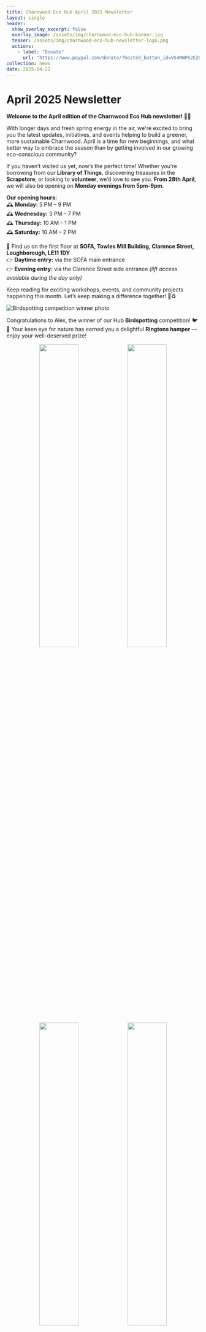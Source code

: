```yaml
---
title: Charnwood Eco Hub April 2025 Newsletter
layout: single
header:
  show_overlay_excerpt: false
  overlay_image: /assets/img/charnwood-eco-hub-banner.jpg
  teaser: /assets/img/charnwood-eco-hub-newsletter-logo.png
  actions:
    - label: "Donate"
      url: "https://www.paypal.com/donate/?hosted_button_id=V54MWPK2EZGPY"
collection: news
date: 2025-04-22
---
```

# April 2025 Newsletter

**Welcome to the April edition of the Charnwood Eco Hub newsletter!** 🌿🌞

With longer days and fresh spring energy in the air, we're excited to bring you the latest updates, initiatives, and events helping to build a greener, more sustainable Charnwood. April is a time for new beginnings, and what better way to embrace the season than by getting involved in our growing eco-conscious community?

If you haven’t visited us yet, now’s the perfect time! Whether you're borrowing from our **Library of Things**, discovering treasures in the **Scrapstore**, or looking to **volunteer**, we’d love to see you. **From 28th April**, we will also be opening on **Monday evenings from 5pm-9pm**.

**Our opening hours:**<br/>
🕰 **Monday:** 5 PM – 9 PM<br/>
🕰 **Wednesday:** 3 PM – 7 PM<br/>
🕰 **Thursday:** 10 AM – 1 PM<br/>
🕰 **Saturday:** 10 AM – 2 PM

📍 Find us on the first floor at **SOFA, Towles Mill Building, Clarence Street, Loughborough, LE11 1DY**<br/>
👉 **Daytime entry:** via the SOFA main entrance<br/>
👉 **Evening entry:** via the Clarence Street side entrance _(lift access available during the day only)_

Keep reading for exciting workshops, events, and community projects happening this month. Let’s keep making a difference together! 💚♻️

![Birdspotting competition winner photo](/assets/img/birdspotting-competition-winner-april2025.jpg)

Congratulations to Alex, the winner of our Hub **Birdspotting** competition! 🐦🎉 Your keen eye for nature has earned you a delightful **Ringtons hamper** — enjoy your well-deserved prize!

<p float="left" align="middle" width="100%">
  <a target="_blank" href="https://pay.sumup.com/b2c/QBBQK1RH"><img src="/assets/img/upholstery-workshop-april2025.png" width="45%" /></a>
  <a target="_blank" href="https://pay.sumup.com/b2c/Q45L007H"><img src="/assets/img/neurographic-art-workshop-may2025.png" width="45%" /></a>
</p>

<p float="left" align="middle" width="100%">
  <a target="_blank" href="https://pay.sumup.com/b2c/QSUXNBKR"><img src="/assets/img/origami-butterfly-workshop-may2025.png" width="45%" /></a>
  <img src="/assets/img/workshop-macrame-graphic.jpg" width="45%" />
</p>

# Announcing our new workshops!

Exciting news from the Eco Hub! Our new workshops are kicking off this month, will run on the 2nd and 4th Saturday of every month, and we’d love for you to join us. On Saturday April 26th, we’re offering a beginners upholstery workshop with Dai, where you can learn the basics of this handy craft. Then on Saturday 10th May Amanda will be showing you how to create relaxing neurographic art, and on Saturday 23rd May Emma will be making beautiful origami fabric scrap butterflies. These workshops are a great way to get creative and make something special. For more details and to sign up, visit [our workshops page](). We can’t wait to see you there!


[![Plus size clothes swap poster](/assets/img/clothes-swap-april2025.png)](https://pay.sumup.com/b2c/QOPDM899)

We're running a Plus Size Clothes Swap in the Hub on Sunday 27th April from 11am-2pm. All genders welcome, suitable for size 16/XL+, and tickets are on a pay as you feel basis (suggested donations of between £2-£5).  You can book your tickets [here](https://pay.sumup.com/b2c/QOPDM899).


![Refill station](/assets/img/refill-station-poster.png)

# Coming soon!

We’re thrilled to announce the opening of our new refill station at the Eco Hub on **Saturday, May 10th**! This is a fantastic way to reduce waste and stock up on your everyday essentials without the plastic. From cleaning products to toiletries, we’ll have a variety of items available for you to refill in your own containers, or you can purchase a reusable glass bottle from the shop. Join us on opening day to learn more about how you can make more sustainable choices in your daily routine. We can’t wait to see you there and help you make the switch to zero-waste living!


![Charnwood Sustainability Fair 2025](/assets/img/sustainability-fair-2025.png)

# Applications Open!

Planning ahead for a greener future? We’re pleased to announce that **applications are now open** for the [2025 Charnwood Sustainability Fair](https://gmail.us11.list-manage.com/track/click?u=54cfa145208e9a91ed062e7fe&id=739a80f867&e=06147145aa) and [Christmas Eco Market](https://docs.google.com/forms/d/e/1FAIpQLScOnixsXCaTQi6aUzWThlsTVjvCh1xpZRYlii4ZOCovUMmHeQ/viewform)!

These much-anticipated events are perfect opportunities for local businesses, organisations, and artisans to showcase their sustainable products and  and eco-friendly services, and their knowledge and projects. The Sustainability Fair will take place in Autumn 2025, highlighting green initiatives and fostering community collaboration, and the Christmas Eco Market will take place in November.

Don’t miss your chance to be part of these inspiring events!


![Charnwood Eco Hub Directors photo](/assets/img/sarah-emma-and-clive.jpg)

We're delighted to have been nominated for Leicestershire County Council Net Zero Heroes scheme, and proud to be in such illustrious company as our friends at Mountsorrel's The FixitGroup23! Thank you to everyone who is helping us by joining the Scrapstore or Library of Things, and helping to promote a circular economy and reduce consumption in Charnwood. You can read our nomination or nominate your own Net Zero Heros [here](https://www.leicestershire.gov.uk/environment-and-planning/net-zero/nominate-your-net-zero-heroes).


![Carbon Literacy graphic](/assets/img/carbon-literacy-infographic.jpg)

Carbon Literacy is a day’s worth of accredited learning about climate change – it’s causes, impacts and solutions.  This course has been created specifically for community leaders in the following sectors:

* Voluntary
* Community
* Social enterprise

It is suitable for anyone involved in an organisation in Leicester, Leicestershire & Rutland.

It will empower you to set and achieve sustainability goals and to drive effective, tangible and positive changes within your community.  You will leave with a personalised plan of action to implement, both by yourself and through collaborative efforts in your community.

Topics covered include:

* How climate change is impacting on communities and what you can do about it in your role as a community leader
* The science of climate change
* Climate justice and climate impacts
* Carbon footprints and how your church can cut theirs
* The co-benefits of tackling climate change
* What do we do with climate anxiety and grief?
* How we can best communicate about climate change with others, especially in our communities.

This course is in person at VAL in Leicester and is funded by the Universities Partnership and De Montfort University. Lunch will be included.

For an online version of this course go [here](https://www.eventbrite.co.uk/e/carbon-literacy-for-community-leaders-leicester-leicestershire-rutland-tickets-1312774526949). 


![Eco Hub volunteer social photo](/assets/img/eco-hub-volunteers-social-photo-april2025.jpg)

# Join the Charnwood Eco Hub Volunteer Team

Are you passionate about sustainability and making a difference in your community? The Charnwood Eco Hub is looking for enthusiastic volunteers to help us bring our vision of a greener future to life!

From supporting events and workshops to maintaining our community spaces and sharing eco-friendly practices, there’s something for everyone to get involved in. Volunteering is a fantastic way to meet like-minded people, develop new skills, and contribute to meaningful change.

No experience is needed—just a can-do attitude and a love for the environment.

Interested? [Email us](mailto:info@charnwoodecohub.org) to sign up or learn more. We’d love to have you on the team!


# Coming up

## MAY

**Our Food System is Broken:  the Case for Citizen Food Growing in Urban Spaces**<br/>
Incredible Edible/Barrow Greener Living<br/>
Bishop Beveridge Hall, Barrow on Soar<br/>
_Thursday 1st May 2025, 7.30pm to 9pm.  Admission £2._

**Free Carbon Literacy for Community Leaders**<br/>
VAL Offices, 9 Newarke Street, Leicester, LE1 5SN<br/>
_Wednesday 7th May, 9.30am-4.30pm_

**Nigel Temple talk on Bees**<br/>
Incredible Edible (email [ediblelboro@gmail.com](mailto:ediblelboro@gmail.com) to book)<br/>
Fearon Hall, Loughborough<br/>
_Thursday 8th May 2025, 7.30pm to 9pm._

**Repair Cafe**<br/>
Woodhouse Eaves Plastic Free<br/>
Woodhouse Eaves Youth & Community Hall<br/>
_Saturday 10th May, 9.30am-12.30pm_

**Neurographic Art Workshop**<br/>
Charnwood Eco Hub<br/>
_Saturday 10th May, 11am-1pm_

**The Fixit Group23 Repair Cafe**<br/>
Mountsorrel Memorial Centre<br/>
_Sunday 11th May, 10am-1pm_

**Origami Fabric Butterfly Workshop**<br/>
Charnwood Eco Hub<br/>
_Saturday 23rd May 11am-1pm_

**Transition Loughborough Repair Cafe**<br/>
Fearon Hall, Rectory Rd, Loughborough<br/>
_Saturday 31st May, 9.30am-12.00pm_


![Where to find us](/assets/img/where-to-find-us.jpg)

# Where to find us

**Opening Hours: (from 1st February 2025)**<br/>
Mondays 5-9pm (access via Clarence Street)
Wednesdays 3-7pm (access via Clarence Street)<br/>
Thursdays 10am-1pm (access via main SOFA entrance)<br/>
Saturdays 10am-2pm (access via main SOFA entrance)<br/>

**Address:** Clarence St, Loughborough LE11 1DY<br/>
**Website:** [charnwoodecohub.org](https://charnwoodecohub.org)<br/>
**Email:** [info@charnwoodecohub.org](mailto:info@charnwoodecohub.org)<br/>
**Phone:** 01509 447075

[Donate to Charnwood Eco Hub](https://www.paypal.com/donate/?hosted_button_id=V54MWPK2EZGPY){: .btn .btn--success}

